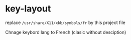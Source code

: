 # key-layout

replace `/usr/share/X11/xkb/symbols/fr` by this project file

Chnage keybord lang to French (clasic without desciption)
